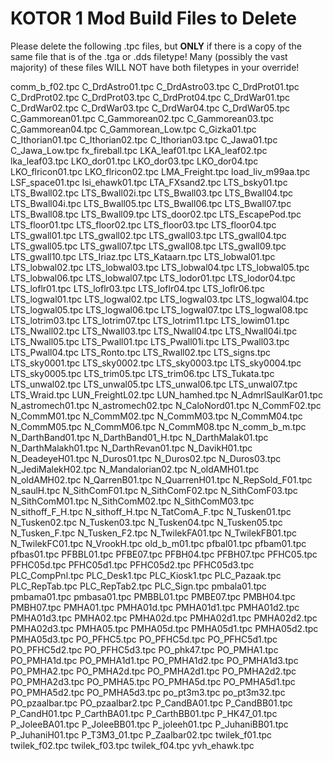 # KOTOR 1 Mod Build Files to Delete

Please delete the following .tpc files, but **ONLY** if there is a copy of the same file that is of the .tga or .dds filetype! Many (possibly the vast majority) of these files WILL NOT have both filetypes in your override!
  
comm_b_f02.tpc
C_DrdAstro01.tpc
C_DrdAstro03.tpc
C_DrdProt01.tpc
C_DrdProt02.tpc
C_DrdProt03.tpc
C_DrdProt04.tpc
C_DrdWar01.tpc
C_DrdWar02.tpc
C_DrdWar03.tpc
C_DrdWar04.tpc
C_DrdWar05.tpc
C_Gammorean01.tpc
C_Gammorean02.tpc
C_Gammorean03.tpc
C_Gammorean04.tpc
C_Gammorean_Low.tpc
C_Gizka01.tpc
C_Ithorian01.tpc
C_Ithorian02.tpc
C_Ithorian03.tpc
C_Jawa01.tpc
C_Jawa_Low.tpc
fx_fireball.tpc
LKA_leaf01.tpc
LKA_leaf02.tpc
lka_leaf03.tpc
LKO_dor01.tpc
LKO_dor03.tpc
LKO_dor04.tpc
LKO_flricon01.tpc
LKO_flricon02.tpc
LMA_Freight.tpc
load_liv_m99aa.tpc
LSF_space01.tpc
lsi_ehawk01.tpc
LTA_FXsand2.tpc
LTS_bsky01.tpc
LTS_Bwall02.tpc
LTS_Bwall02i.tpc
LTS_Bwall03.tpc
LTS_Bwall04.tpc
LTS_Bwall04i.tpc
LTS_Bwall05.tpc
LTS_Bwall06.tpc
LTS_Bwall07.tpc
LTS_Bwall08.tpc
LTS_Bwall09.tpc
LTS_door02.tpc
LTS_EscapePod.tpc
LTS_floor01.tpc
LTS_floor02.tpc
LTS_floor03.tpc
LTS_floor04.tpc
LTS_gwall01.tpc
LTS_gwall02.tpc
LTS_gwall03.tpc
LTS_gwall04.tpc
LTS_gwall05.tpc
LTS_gwall07.tpc
LTS_gwall08.tpc
LTS_gwall09.tpc
LTS_gwall10.tpc
LTS_Iriaz.tpc
LTS_Kataarn.tpc
LTS_lobwal01.tpc
LTS_lobwal02.tpc
LTS_lobwal03.tpc
LTS_lobwal04.tpc
LTS_lobwal05.tpc
LTS_lobwal06.tpc
LTS_lobwal07.tpc
LTS_lodor01.tpc
LTS_lodor04.tpc
LTS_loflr01.tpc
LTS_loflr03.tpc
LTS_loflr04.tpc
LTS_loflr06.tpc
LTS_logwal01.tpc
LTS_logwal02.tpc
LTS_logwal03.tpc
LTS_logwal04.tpc
LTS_logwal05.tpc
LTS_logwal06.tpc
LTS_logwal07.tpc
LTS_logwal08.tpc
LTS_lotrim03.tpc
LTS_lotrim07.tpc
LTS_lotrim11.tpc
LTS_lowim01.tpc
LTS_Nwall02.tpc
LTS_Nwall03.tpc
LTS_Nwall04.tpc
LTS_Nwall04i.tpc
LTS_Nwall05.tpc
LTS_Pwall01.tpc
LTS_Pwall01i.tpc
LTS_Pwall03.tpc
LTS_Pwall04.tpc
LTS_Ronto.tpc
LTS_Rwall02.tpc
LTS_signs.tpc
LTS_sky0001.tpc
LTS_sky0002.tpc
LTS_sky0003.tpc
LTS_sky0004.tpc
LTS_sky0005.tpc
LTS_trim05.tpc
LTS_trim06.tpc
LTS_Tukata.tpc
LTS_unwal02.tpc
LTS_unwal05.tpc
LTS_unwal06.tpc
LTS_unwal07.tpc
LTS_Wraid.tpc
LUN_FreightL02.tpc
LUN_hamhed.tpc
N_AdmrlSaulKar01.tpc
N_astromech01.tpc
N_astromech02.tpc
N_CaloNord01.tpc
N_CommF02.tpc
N_CommM01.tpc
N_CommM02.tpc
N_CommM03.tpc
N_CommM04.tpc
N_CommM05.tpc
N_CommM06.tpc
N_CommM08.tpc
N_comm_b_m.tpc
N_DarthBand01.tpc
N_DarthBand01_H.tpc
N_DarthMalak01.tpc
N_DarthMalakh01.tpc
N_DarthRevan01.tpc
N_DavikH01.tpc
N_DeadeyeH01.tpc
N_Duros01.tpc
N_Duros02.tpc
N_Duros03.tpc
N_JediMalekH02.tpc
N_Mandalorian02.tpc
N_oldAMH01.tpc
N_oldAMH02.tpc
N_QarrenB01.tpc
N_QuarrenH01.tpc
N_RepSold_F01.tpc
N_saulH.tpc
N_SithComF01.tpc
N_SithComF02.tpc
N_SithComF03.tpc
N_SithComM01.tpc
N_SithComM02.tpc
N_SithComM03.tpc
N_sithoff_F_H.tpc
N_sithoff_H.tpc
N_TatComA_F.tpc
N_Tusken01.tpc
N_Tusken02.tpc
N_Tusken03.tpc
N_Tusken04.tpc
N_Tusken05.tpc
N_Tusken_F.tpc
N_Tusken_F2.tpc
N_TwilekFA01.tpc
N_TwilekFB01.tpc
N_TwilekFC01.tpc
N_VrookH.tpc
old_b_m01.tpc
pfbal01.tpc
pfbam01.tpc
pfbas01.tpc
PFBBL01.tpc
PFBE07.tpc
PFBH04.tpc
PFBH07.tpc
PFHC05.tpc
PFHC05d.tpc
PFHC05d1.tpc
PFHC05d2.tpc
PFHC05d3.tpc
PLC_CompPnl.tpc
PLC_Desk1.tpc
PLC_Kiosk1.tpc
PLC_Pazaak.tpc
PLC_RepTab.tpc
PLC_RepTab2.tpc
PLC_Sign.tpc
pmbala01.tpc
pmbama01.tpc
pmbasa01.tpc
PMBBL01.tpc
PMBE07.tpc
PMBH04.tpc
PMBH07.tpc
PMHA01.tpc
PMHA01d.tpc
PMHA01d1.tpc
PMHA01d2.tpc
PMHA01d3.tpc
PMHA02.tpc
PMHA02d.tpc
PMHA02d1.tpc
PMHA02d2.tpc
PMHA02d3.tpc
PMHA05.tpc
PMHA05d.tpc
PMHA05d1.tpc
PMHA05d2.tpc
PMHA05d3.tpc
PO_PFHC5.tpc
PO_PFHC5d.tpc
PO_PFHC5d1.tpc
PO_PFHC5d2.tpc
PO_PFHC5d3.tpc
PO_phk47.tpc
PO_PMHA1.tpc
PO_PMHA1d.tpc
PO_PMHA1d1.tpc
PO_PMHA1d2.tpc
PO_PMHA1d3.tpc
PO_PMHA2.tpc
PO_PMHA2d.tpc
PO_PMHA2d1.tpc
PO_PMHA2d2.tpc
PO_PMHA2d3.tpc
PO_PMHA5.tpc
PO_PMHA5d.tpc
PO_PMHA5d1.tpc
PO_PMHA5d2.tpc
PO_PMHA5d3.tpc
po_pt3m3.tpc
po_pt3m32.tpc
PO_pzaalbar.tpc
PO_pzaalbar2.tpc
P_CandBA01.tpc
P_CandBB01.tpc
P_CandH01.tpc
P_CarthBA01.tpc
P_CarthBB01.tpc
P_HK47_01.tpc
P_JoleeBA01.tpc
P_JoleeBB01.tpc
P_joleeh01.tpc
P_JuhaniBB01.tpc
P_JuhaniH01.tpc
P_T3M3_01.tpc
P_Zaalbar02.tpc
twilek_f01.tpc
twilek_f02.tpc
twilek_f03.tpc
twilek_f04.tpc
yvh_ehawk.tpc
